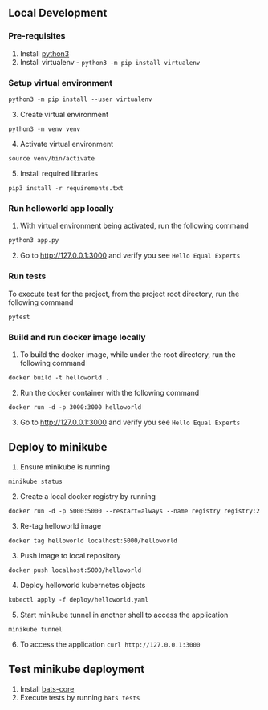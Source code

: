

## Local Development
### Pre-requisites
1. Install [python3](https://www.python.org/downloads/release/python-3910/)
2. Install virtualenv - ``
python3 -m pip install virtualenv
``

### Setup virtual environment
```shell
python3 -m pip install --user virtualenv
```
3. Create virtual environment
```shell
python3 -m venv venv
```
4. Activate virtual environment
```shell
source venv/bin/activate
```
5. Install required libraries
```shell
pip3 install -r requirements.txt
```
### Run helloworld app locally
1. With virtual environment being activated, run the following command
```shell
python3 app.py
```
2. Go to http://127.0.0.1:3000 and verify you see `Hello Equal Experts`

### Run tests
To execute test for the project, from the project root directory, run the following command
```shell
pytest 
```

### Build and run docker image locally
1. To build the docker image, while under the root directory, run the following command
```shell
docker build -t helloworld .
```
2. Run the docker container with the following command
```shell
docker run -d -p 3000:3000 helloworld
```
3. Go to http://127.0.0.1:3000 and verify you see `Hello Equal Experts`

## Deploy to minikube
1. Ensure minikube is running
```shell
minikube status
```
2. Create a local docker registry by running
```shell
docker run -d -p 5000:5000 --restart=always --name registry registry:2 
```
3. Re-tag helloworld image
```shell
docker tag helloworld localhost:5000/helloworld
```
3. Push image to local repository
```shell
docker push localhost:5000/helloworld
```
4. Deploy helloworld kubernetes objects
```shell
kubectl apply -f deploy/helloworld.yaml
```
5. Start minikube tunnel in another shell to access the application
```shell
minikube tunnel
```
6. To access the application `curl http://127.0.0.1:3000`

## Test minikube deployment
1. Install [bats-core](https://bats-core.readthedocs.io/en/stable/installation.html)
2. Execute tests by running `bats tests`